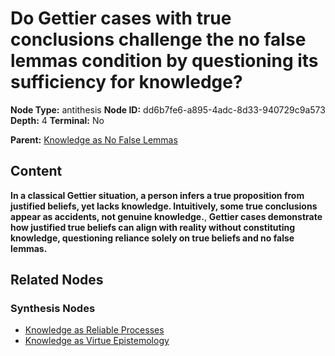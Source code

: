# Do Gettier cases with true conclusions challenge the no false lemmas condition by questioning its sufficiency for knowledge?

**Node Type:** antithesis
**Node ID:** dd6b7fe6-a895-4adc-8d33-940729c9a573
**Depth:** 4
**Terminal:** No

**Parent:** [Knowledge as No False Lemmas](knowledge-as-no-false-lemmas-synthesis-297c85de-4f84-45f8-a496-f3afa53ad459.md)

## Content

**In a classical Gettier situation, a person infers a true proposition from justified beliefs, yet lacks knowledge. Intuitively, some true conclusions appear as accidents, not genuine knowledge.**, **Gettier cases demonstrate how justified true beliefs can align with reality without constituting knowledge, questioning reliance solely on true beliefs and no false lemmas.**

## Related Nodes

### Synthesis Nodes

- [Knowledge as Reliable Processes](knowledge-as-reliable-processes-synthesis-69c5db90-d270-4f45-acc4-2a5ac8af16e7.md)
- [Knowledge as Virtue Epistemology](knowledge-as-virtue-epistemology-synthesis-d9c67854-238f-46ab-b598-a5522f91d483.md)
